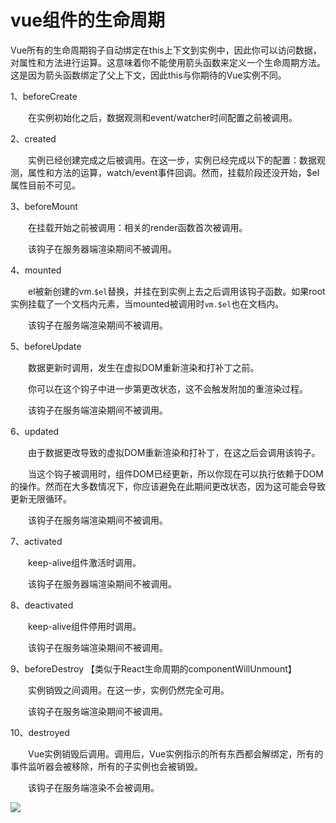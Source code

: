 # vue组件的生命周期

Vue所有的生命周期钩子自动绑定在this上下文到实例中，因此你可以访问数据，对属性和方法进行运算。这意味着你不能使用箭头函数来定义一个生命周期方法。这是因为箭头函数绑定了父上下文，因此this与你期待的Vue实例不同。

1、beforeCreate

　　在实例初始化之后，数据观测和event/watcher时间配置之前被调用。

2、created

　　实例已经创建完成之后被调用。在这一步，实例已经完成以下的配置：数据观测，属性和方法的运算，watch/event事件回调。然而，挂载阶段还没开始，$el属性目前不可见。

3、beforeMount

　　在挂载开始之前被调用：相关的render函数首次被调用。

　　该钩子在服务器端渲染期间不被调用。

4、mounted

　　el被新创建的vm.`$el`替换，并挂在到实例上去之后调用该钩子函数。如果root实例挂载了一个文档内元素，当mounted被调用时`vm.$el`也在文档内。

　　该钩子在服务端渲染期间不被调用。

5、beforeUpdate

　　数据更新时调用，发生在虚拟DOM重新渲染和打补丁之前。

　　你可以在这个钩子中进一步第更改状态，这不会触发附加的重渲染过程。

　　该钩子在服务端渲染期间不被调用。

6、updated

　　由于数据更改导致的虚拟DOM重新渲染和打补丁，在这之后会调用该钩子。

　　当这个钩子被调用时，组件DOM已经更新，所以你现在可以执行依赖于DOM的操作。然而在大多数情况下，你应该避免在此期间更改状态，因为这可能会导致更新无限循环。

　　该钩子在服务端渲染期间不被调用。

7、activated

　　keep-alive组件激活时调用。

　　该钩子在服务器端渲染期间不被调用。

8、deactivated

　　keep-alive组件停用时调用。

　　该钩子在服务端渲染期间不被调用。

9、beforeDestroy 【类似于React生命周期的componentWillUnmount】

　　实例销毁之间调用。在这一步，实例仍然完全可用。

　　该钩子在服务端渲染期间不被调用。

10、destroyed

　　Vue实例销毁后调用。调用后，Vue实例指示的所有东西都会解绑定，所有的事件监听器会被移除，所有的子实例也会被销毁。

　　该钩子在服务端渲染不会被调用。



![](https://images2015.cnblogs.com/blog/976007/201704/976007-20170417142235134-338256909.png)